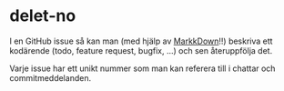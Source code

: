 # delet-no
I en GitHub issue så kan man (med hjälp av [MarkkDown](https://www.markdownguide.org/basic-syntax/)!!)
beskriva ett kodärende (todo, feature request, bugfix, ...) och sen återuppfölja det.

Varje issue har ett unikt nummer som man kan referera till i chattar och commitmeddelanden.
